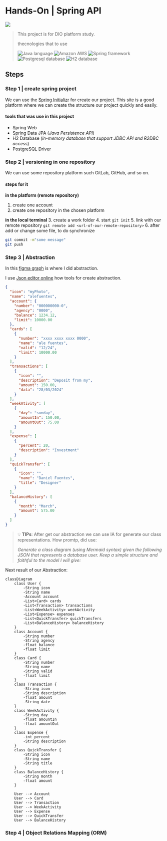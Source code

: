 # Hands-On |  Spring API
<img src="https://img.shields.io/badge/by-Alejandro.Fuentes-informational?style=flat-square&logoColor=white&color=cdcdcd" />

> This project is for DIO platform study.
> 
> thecnologies that to use
> 
> <img src="https://img.shields.io/badge/Java-232F3E?style=for-the-badge&logo=openjdk&logoColor=white" alt="Java language"/>
> <img src="https://img.shields.io/badge/Amazon_AWS-232F3E?style=for-the-badge&logo=amazon-aws&logoColor=white" alt="Amazon AWS"/>
> <img src="https://img.shields.io/badge/Spring-232F3E?style=for-the-badge&logo=Spring&logoColor=white" alt="Spring framework"/>
> <img src="https://img.shields.io/badge/PostgreSQL-232F3E?style=for-the-badge&logo=PostgreSQL&logoColor=white" alt="Postgresql database"/>
> <img src="https://img.shields.io/badge/H2_DB_Memory-232F3E?style=for-the-badge&logoColor=white" alt="H2 database"/>

## Steps

### Step 1 | create spring project

We can use the [Spring Initializr][link-initializr] for create our project.
This site is a good platform where we can create the structure our project quickly and easily.

#### tools that was use in this project

* Spring Web
* Spring Data JPA (_Java Persistence API_)
* H2 Database (_in-memory database that support JDBC API and R2DBC access_)
* PostgreSQL Driver

### Step 2 | versioning in one repository

We can use some repository platform such GitLab, GitHub, and so on.

#### steps for it
**in the platform (remote repository)**
1. create one account
2. create one repository in the chosen platform

**in the local terminal**
3. create a work folder
4. start `git init`
5. link with our remote repository `git remote add <url-of-our-remote-repository>`
6. after add or change some file, to do synchronize 

```bash
git commit -m"some message"
git push
```

### Step 3 | Abstraction 

In this [figma graph][link-figmaabstration] is where I did abstraction.

I use [Json editor online][link-jsoneditoronline] how tools for create abstraction.

```json
{
  "icon": "myPhoto",
  "name": "alefuentes",
  "account": {
    "number": "000000000-0",
    "agency": "0000",
    "balance": 1234.12,
    "limit": 10000.00
  },
  "cards": [
    {
      "number": "xxxx xxxx xxxx 0000",
      "name": "ale fuentes",
      "valid": "12/24",
      "limit": 10000.00
    }
  ],
  "transactions": [
    {
      "icon": "",
      "description": "Deposit from my",
      "amount": 150.00,
      "data": "28/03/2024"
    }
  ],
  "weekAtivity": [
    {
      "day": "sunday",
      "amountIn": 150.00,
      "amountOut": 75.00
    }
  ],
  "expense": [
    {
      "percent": 20,
      "description": "Investment"
    }
  ],
  "quickTransfer": [
    {
      "icon": "",
      "name": "Daniel Fuentes",
      "title": "Designer"
    }
  ],
  "balanceHistory": [
    {
      "month": "March",
      "amount": 575.00
    }
  ]
}
```

> 💡 **TIPs**: After get our abstraction we can use IA for generate our class representations.
>   How promtp, did use: 
> 
>   _Generate a class diagram (using Mermaid syntax) given the following JSON that represents a database user. Keep a simple structure and faithful to the model I will give:_

Next result of our Abstraction:

```mermaid
classDiagram
	class User {
		-String icon 
		-String name 
		-Account account 
		-List<Card> cards 
		-List<Transaction> transactions 
		-List<WeekActivity> weekActivity 
		-List<Expense> expenses 
		-List<QuickTransfer> quickTransfers 
		-List<BalanceHistory> balanceHistory 
	}
	class Account {
		-String number 
		-String agency 
		-float balance 
		-float limit 
	}
	class Card {  
		-String number 
		-String name 
		-String valid 
		-float limit
	}
	class Transaction {  
		-String icon 
		-String description 
		-float amount 
		-String date 
	}
	class WeekActivity {  
		-String day 
		-float amountIn 
		-float amountOut 
	}
	class Expense {  
		-int percent 
		-String description 
	}
	class QuickTransfer {
		-String icon
		-String name
		-String title
	}
	class BalanceHistory {
		-String month
		-float amount
	}

	User --> Account
	User --> Card
	User --> Transaction
	User --> WeekActivity
	User --> Expense
	User --> QuickTransfer 
	User --> BalanceHistory 
```

### Step 4 | Object Relations Mapping (ORM)




<!-- links -->
[link-initializr]:https://start.spring.io/
[link-figmaabstration]:https://www.figma.com/file/cimP7PYnrMeFyOkbLaX9TI/My-Prototype-Bank?type=design&node-id=1-5&mode=design
[link-jsoneditoronline]:https://jsoneditoronline.org/